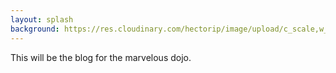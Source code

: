 ```yaml
---
layout: splash
background: https://res.cloudinary.com/hectorip/image/upload/c_scale,w_1200/v1539415848/markus-spiske-666904-unsplash_y4hjex.jpg
---
```


This will be the blog for the marvelous dojo.
